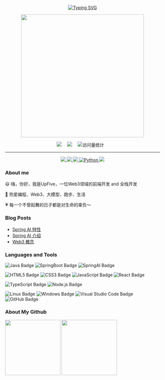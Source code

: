 <div align="center">

  <!-- 打字效果 -->
  <a href="https://github.com/upfivecc"><img src="https://readme-typing-svg.demolab.com?font=Fira+Code&pause=1000&random=false&width=330&lines=console.log(%22Hello+World!%22);I'm+UpFive%2C+Have+a+nice+day!" alt="Typing SVG" /></a>

  <!-- 敲代码图片 -->
  <a href="https://sm.ms/image/n2wPkGMSgY7eKE3" target="_blank"><img src="https://s2.loli.net/2024/05/16/n2wPkGMSgY7eKE3.png" width="400" ></a>

  <!-- profile logo 个人资料徽标 -->
  <div>
    <a href="https://juejin.cn/user/4065350953211632/posts"><img src="https://img.shields.io/badge/Website-博客-8c36db" /></a>&emsp;
    <a href="https://ps.ssl.qhimg.com/t02b9c1ee9104934135.jpg"><img src="https://img.shields.io/badge/WeChat-微信-07c160" /></a>&emsp;
    <!-- visitor -->
    <img src="https://komarev.com/ghpvc/?username=upfivecc&label=Views&color=orange&style=flat" alt="访问量统计" />&emsp;
  </div>
</div>

<hr/>


<p align="center">
    <a href="https://www.rust-lang.org/"> <img src="https://img.shields.io/badge/rust-d07f4f.svg?&style=for-the-badge&logo=rust&logoColor=white"/> </a>
    <a href="https://golang.org/"> <img src="https://img.shields.io/badge/go-00ADD8.svg?&style=for-the-badge&logo=go&logoColor=white"/> </a>
    <a href="https://spring.io/"> <img src="https://img.shields.io/badge/Java-2357A143?style=for-the-badge&logo=JAVA&logoColor=white"/> </a>
    <a href="https://www.python.org/"> <img src="https://img.shields.io/badge/python-3776AB?style=for-the-badge&logo=python&logoColor=white" alt="Python" /> </a>
    <a href="https://nextjs.org/"> <img src="https://img.shields.io/badge/nextjs-23008080?style=for-the-badge&logo=NEXTJS&logoColor=white"/> </a>
</p>


### About me

😃 嗨，你好，我是UpFive，一位Web3领域的前端开发 and 全栈开发

🎨 热爱编程、Web3、大模型、跑步、生活

💗 每一个不曾起舞的日子都是对生命的辜负～

### Blog Posts

- [Spring AI 特性](https://juejin.cn/post/7540683686410403879)
- [Spring AI 介绍](https://juejin.cn/post/7540184817917378601)
- [Web3 概念](http://upfive.cc/course/web3-base-web3-concept)

### Languages and Tools

![Java Badge](https://img.shields.io/badge/Java-3178C6?logo=java&logoColor=fff&style=flat)
![SpringBoot Badge](https://img.shields.io/badge/SpringBoot-393?logo=nospringbootdedotjs&logoColor=fff&style=flat)
![SpringAI Badge](https://img.shields.io/badge/SpringAI-646CFF?logo=SpringAI&logoColor=fff&style=flat)

![HTML5 Badge](https://img.shields.io/badge/HTML5-E34F26?logo=html5&logoColor=fff&style=flat)
![CSS3 Badge](https://img.shields.io/badge/CSS3-1572B6?logo=css3&logoColor=fff&style=flat)
![JavaScript Badge](https://img.shields.io/badge/JavaScript-F7DF1E?logo=javascript&logoColor=000&style=flat)
![React Badge](https://img.shields.io/badge/React-61DAFB?logo=react&logoColor=000&style=flat)

![TypeScript Badge](https://img.shields.io/badge/TypeScript-3178C6?logo=typescript&logoColor=fff&style=flat)
![Node.js Badge](https://img.shields.io/badge/Node.js-393?logo=nodedotjs&logoColor=fff&style=flat)

![Linux Badge](https://img.shields.io/badge/Linux-FCC624?logo=linux&logoColor=000&style=flat)
![Windows Badge](https://img.shields.io/badge/Windows-0078D6?logo=windows&logoColor=fff&style=flat)
![Visual Studio Code Badge](https://img.shields.io/badge/Visual%20Studio%20Code-007ACC?logo=visualstudiocode&logoColor=fff&style=flat)
![GitHub Badge](https://img.shields.io/badge/GitHub-181717?logo=github&logoColor=fff&style=flat)


### About My Github

<div align="left">
  <img height='180' src="https://github-readme-stats.vercel.app/api/top-langs/?username=upfivecc&layout=compact&langs_count=8" align="center" />
  <img height='180' src="https://github-readme-stats.vercel.app/api?username=upfivecc&show_icons=true" align="center" />
</div> 